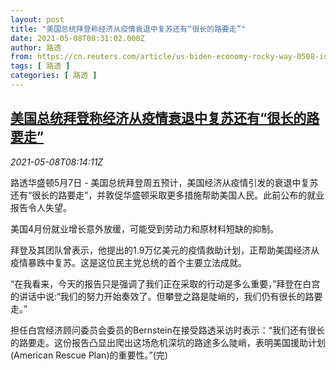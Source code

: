 ```yaml
---
layout: post
title: "美国总统拜登称经济从疫情衰退中复苏还有“很长的路要走”"
date: 2021-05-08T08:31:02.000Z
author: 路透
from: https://cn.reuters.com/article/us-biden-economy-rocky-way-0508-idCNKBS2CP05R
tags: [ 路透 ]
categories: [ 路透 ]
---
```

<!--1620462662000-->
[美国总统拜登称经济从疫情衰退中复苏还有“很长的路要走”](https://cn.reuters.com/article/us-biden-economy-rocky-way-0508-idCNKBS2CP05R)
------

<div>
<div><i>2021-05-08T08:14:11Z</i></div><p>路透华盛顿5月7日 - 美国总统拜登周五预计，美国经济从疫情引发的衰退中复苏还有“很长的路要走”，并敦促华盛顿采取更多措施帮助美国人民。此前公布的就业报告令人失望。</p><p>美国4月份就业增长意外放缓，可能受到劳动力和原材料短缺的抑制。</p><p>拜登及其团队曾表示，他提出的1.9万亿美元的疫情救助计划，正帮助美国经济从疫情暴跌中复苏。这是这位民主党总统的首个主要立法成就。</p><p>“在我看来，今天的报告只是强调了我们正在采取的行动是多么重要，”拜登在白宫的讲话中说:“我们的努力开始奏效了。但攀登之路是陡峭的，我们仍有很长的路要走。”</p><p>担任白宫经济顾问委员会委员的Bernstein在接受路透采访时表示：“我们还有很长的路要走。这份报告凸显出爬出这场危机深坑的路途多么陡峭，表明美国援助计划(American Rescue Plan)的重要性。”(完)</p>
</div>
